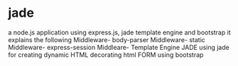 # jade
a node.js application using express.js, jade template engine and bootstrap
it explains the following
   Middleware- body-parser
   Middleware- static
   Middleware- express-session
   Middleare-  Template Engine JADE
   using jade for creating dynamic HTML 
   decorating html FORM using bootstrap


